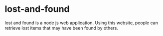 # lost-and-found

lost and found is a node js web application. Using this website, people can retrieve lost items that may have been found by others.
